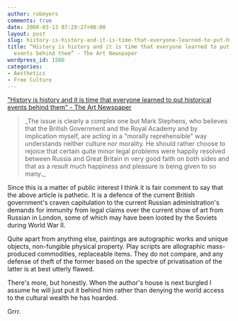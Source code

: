 ```yaml
---
author: robmyers
comments: true
date: 2008-03-13 07:29:27+00:00
layout: post
slug: history-is-history-and-it-is-time-that-everyone-learned-to-put-historical-events-behind-them-the-art-newspaper
title: “History is history and it is time that everyone learned to put historical
  events behind them” - The Art Newspaper
wordpress_id: 1586
categories:
- Aesthetics
- Free Culture
---
```


["History is history and it is time that everyone learned to put historical events behind them" - The Art Newspaper](http://theartnewspaper.com/article.asp?id=7643)  


<blockquote>_The issue is clearly a complex one but Mark Stephens, who believes that the British Government and the Royal Academy and by implication myself, are acting in a "morally reprehensible" way understands neither culture nor morality. He should rather choose to rejoice that certain quite minor legal problems were happily resolved between Russia and Great Britain in very good faith on both sides and that as a result much happiness and pleasure is being given to so many._</blockquote>

  
  
Since this is a matter of public interest I think it is fair comment to say that the above article is pathetic. It is a defence of the current British government's craven capitulation to the current Russian administration's demands for immunity from legal claims over the current show of art from Russian in London, some of which may have been looted by the Soviets during World War II.  
  
Quite apart from anything else, paintings are autographic works and unique objects, non-fungible physical property. Play scripts are allographic mass-produced commodities, replaceable items. They do not compare, and any defense of theft of the former based on the spectre of privatisation of the latter is at best utterly flawed.  
  
There's more, but honestly. When the author's house is next burgled I assume he will just put it behind him rather than denying the world access to the cultural wealth he has hoarded.  
  
Grrr.  


